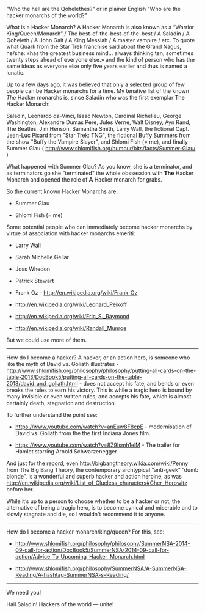"Who the hell are the Qohelethes?" or in plainer English "Who are the
hacker monarchs of the world?"

What is a Hacker Monarch?  A Hacker Monarch is also known as
a “Warrior King/Queen/Monarch” / The best-of-the-best-of-the-best /
A Saladin / A Qoheleth / A John Galt / A King Messiah / A master vampire
/ etc. To quote what Quark from the Star Trek franchise said about the Grand Nagus, he/she: «has the greatest business mind… always thinking ten, sometimes twenty steps ahead of everyone else.» and the kind of person who has the same ideas as everyone else only five years earlier and thus is named a lunatic.

Up to a few days ago, it was believed that only a selected group of few people can be Hacker monarchs for a time. My tenative list of the
known *The* Hacker monarchs is, since Saladin who was the first exemplar
The Hacker Monarch:

Saladin, Leonardo da-Vinci, Isaac Newton, Cardinal Richelieu, George Washington, Alexandre Dumas Pere, Jules Verne, Walt Disney, Ayn Rand, The Beatles, Jim Henson, Samantha Smith, Larry Wall, the fictional Capt. Jean-Luc Picard from "Star Trek: TNG", the fictional Buffy Summers from the show "Buffy the Vampire Slayer", and Shlomi Fish (= me), and finally - Summer Glau ( http://www.shlomifish.org/humour/bits/facts/Summer-Glau/ )

What happened with Summer Glau? As you know, she is a terminator, and as
terminators go she “terminated” the whole obssession with **The** Hacker Monarch
and opened the role of **A** Hacker monarch for grabs.

So the current known Hacker Monarchs are:

* Summer Glau

* Shlomi Fish (= me)

Some potential people who can immediately become hacker monarchs by virtue
of association with hacker monarchs emeriti:

* Larry Wall

* Sarah Michelle Gellar

* Joss Whedon

* Patrick Stewart

* Frank Oz - http://en.wikipedia.org/wiki/Frank_Oz

* http://en.wikipedia.org/wiki/Leonard_Peikoff

* http://en.wikipedia.org/wiki/Eric_S._Raymond

* http://en.wikipedia.org/wiki/Randall_Munroe

But we could use more of them.

------------

How do I become a hacker? A hacker, or an action hero, is someone who like
the myth of David vs. Goliath illustrates - http://www.shlomifish.org/philosophy/philosophy/putting-all-cards-on-the-table-2013/DocBook5/putting-all-cards-on-the-table-2013/david_and_goliath.html - does not accept his fate, and bends or
even breaks the rules to earn his victory. This is while a tragic hero is
bound by many invisible or even written rules, and accepts his fate, which
is almost certainly death, stagnation and destruction.

To further understand the point see:

* https://www.youtube.com/watch?v=anEuw8F8cpE - modernisation of David vs.
Goliath from the the first Indiana Jones film.

* https://www.youtube.com/watch?v=8Z9Ismh1elM - The trailer for Hamlet starring
Arnold Schwarzenegger.

And just for the record, even http://bigbangtheory.wikia.com/wiki/Penny from
The Big Bang Theory, the contemporary archtypical “anti-geek” “dumb blonde”,
is a wonderful and superb hacker and action heroine, as was
http://en.wikipedia.org/wiki/List_of_Clueless_characters#Cher_Horowitz before
her.

While it’s up to a person to choose whether to be a hacker or not, the
alternative of being a tragic hero, is to become cynical and miserable and
to slowly stagnate and die, so I wouldn't recommend it to anyone.

------------

How do I become a hacker monarch/king/queen? For this, see:

* http://www.shlomifish.org/philosophy/philosophy/SummerNSA-2014-09-call-for-action/DocBook5/SummerNSA-2014-09-call-for-action/Advice_To_Upcoming_Hacker_Monarch.html

* http://www.shlomifish.org/philosophy/SummerNSA/A-SummerNSA-Reading/A-hashtag-SummerNSA-s-Reading/

------------

We need you!

Hail Saladin! Hackers of the world — unite!
